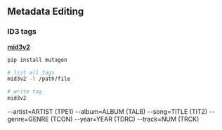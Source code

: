 ## Metadata Editing

### ID3 tags
[**mid3v2**](https://mutagen.readthedocs.io/en/latest/man/mid3v2.html)
```sh
pip install mutagen

# list all tags
mid3v2 -l /path/file

# write tag
mid3v2 
```
--artist=ARTIST (TPE1)
--album=ALBUM (TALB)
--song=TITLE (TIT2)
--genre=GENRE (TCON)
--year=YEAR (TDRC)
--track=NUM (TRCK)

